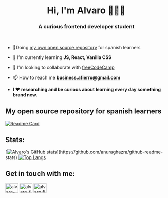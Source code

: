 <h1 align="center">Hi, I'm Alvaro 🙋🏻‍♂️</h1>
<h3 align="center">A curious frontend developer student</h3>
<br />

    
- 📑Doing [my own open source repository](https://github.com/AlvaroFierro/Basic_JS) for spanish learners

- 🌱 I’m currently learning **JS, React, Vanilla CSS**

- 👯 I’m looking to collaborate with [freeCodeCamp](https://github.com/freeCodeCamp/freeCodeCamp)

- 📫 How to reach me **business.afierro@gmail.com**

- **I ❤ researching and be curious about learning every day something brand new.**

## My open source repository for spanish learners
[![Readme Card](https://github-readme-stats.vercel.app/api/pin/?username=alvarofierro&repo=Basic_JS)](https://github.com/anuraghazra/github-readme-stats)

## Stats:

[![Alvaro's GitHub stats](https://github-readme-stats.vercel.app/api?username=alvarofierro&show_icons=true&theme=swift&layout="compact")](https://github.com/anuraghazra/github-readme-stats)
[![Top Langs](https://github-readme-stats.vercel.app/api/top-langs/?username=alvarofierro&layout=compact)](https://github.com/anuraghazra/github-readme-stats)

## Get in touch with me:
<p align="left">
<a href="https://linkedin.com/in/alvaro-fierro" target="blank"><img align="center" src="https://raw.githubusercontent.com/rahuldkjain/github-profile-readme-generator/master/src/images/icons/Social/linked-in-alt.svg" alt="alvaro-fierro" height="30" width="40" /></a>
<a href="https://twitter.com/alvaro_fie" target="blank"><img align="center" src="https://raw.githubusercontent.com/rahuldkjain/github-profile-readme-generator/master/src/images/icons/Social/twitter.svg" alt="alvaro_fie" height="30" width="40" /></a>
<a href="https://instagram.com/alvaro.fierro.io" target="blank"><img align="center" src="https://raw.githubusercontent.com/rahuldkjain/github-profile-readme-generator/master/src/images/icons/Social/instagram.svg" alt="alvaro.fierro.io" height="30" width="40" /></a>
</p>


